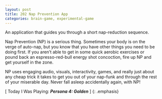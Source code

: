 ```yaml
---
layout: post
title: 202 Nap Prevention App
categories: brain-game, experimental-game
---
```

An application that guides you through a short nap-reduction sequence.

Nap Prevention (NP) is a serious thing.  Sometimes your body is on the verge of auto-nap, but you know that you have other things you need to be doing first. If you aren’t able to get in some quick aerobic exercises or pound back an espresso-red-bull energy shot concoction, fire up NP and get yourself in the zone.

NP uses engaging audio, visuals, interactivity, games, and really just about any cheap trick it takes to get you out of your nap-funk and through the rest of your miserable day.  Never fall asleep accidentally again, with NP!

[ Today I Was Playing: ***Persona 4: Golden*** ]
{: .emphasis}

